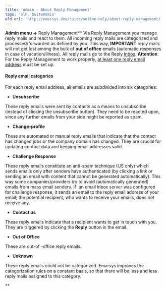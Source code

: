 ```yaml
---
title: 'Admin - About Reply Management'
tags: 'olh, SuiteAdmin'
old_url: 'http://emarsys.dev/suite/online-help/about-reply-management/'
---
```


**Admin menu ->** Reply Management** Via Reply Management you manage reply mails and react to them. All incoming reply mails are categorized and processed/forwarded as defined by you. This way, **IMPORTANT** reply mails will not get lost among the bulk of **out of office** emails (automatic responses in case of vacation/illness). All reply mails go to the Reply [Inbox](/olh/reply-management-inbox.md "Admin – Reply Management – Inbox"). **Attention**: For the Reply Management to work properly, [at least one reply email address](/olh/reply-management-actions.md "Admin – Reply Management – Actions") must be set up.

#### Reply email categories

 For each reply email address, all emails are subdivided into six categories:

- **Unsubscribe**

These reply emails were sent by contacts as a means to unsubscribe (instead of clicking the unsubscribe button). They need to be reacted upon, since any further emails from your side might be reported as spam.

- **Change-profile**

These are automated or manual reply emails that indicate that the contact has changed jobs or the company domain has changed. They are crucial for updating contact data and keeping email addresses valid.

- **Challenge Response**

These reply emails constitute an anti-spam technique (US only) which sends emails only after senders have authenticated (by clicking a link or sending an email with content that cannot be generated automatically). This way some companies/providers try to avoid (automatically generated) emails from mass email senders. If  an email inbox server was configured for challenge response, it sends an email to the reply email address of your email; the potential recipient, who wants to receive your emails, does not receive any.

- **Contact us**

These reply emails indicate that a recipient wants to get in touch with you. They are triggered by clicking the **Reply** button in the email.

- **Out of Office**

These are out-of -office reply emails.

- **Unknown**

These reply emails could not be categorized. Emarsys improves the categorization rules on a constant basis, so that there will be less and less reply mails assigned to this category.

**